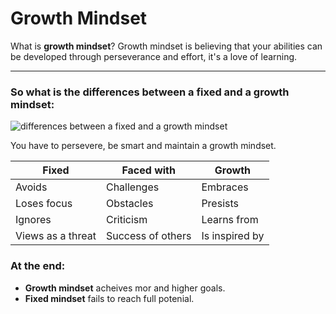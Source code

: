 # Growth Mindset
What is **growth mindset**?
Growth mindset is believing that your abilities can be developed through perseverance and effort, it's a love of learning.  

---
### So what is the differences between a fixed and a growth mindset:  

![differences between a fixed and a growth mindset](https://i2.wp.com/atlassianblog.wpengine.com/wp-content/uploads/NewGrowthMindset2.png?resize=800%2C1000&ssl=1)  

You have to persevere, be smart and maintain a growth mindset.  

Fixed | Faced with | Growth
--- | --- | ---
Avoids | Challenges | Embraces
Loses focus | Obstacles | Presists
Ignores | Criticism | Learns from
Views as a threat | Success of others | Is inspired by
### At the end:
- **Growth mindset** acheives mor and higher goals.
- **Fixed mindset** fails to reach full potenial.